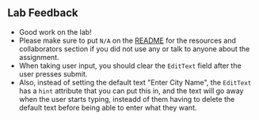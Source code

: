 ## Lab Feedback

- Good work on the lab!
- Please make sure to put `N/A` on the [README](README.md) for the resources and collaborators section if you did not use any or talk to anyone about the assignment.
- When taking user input, you should clear the `EditText` field after the user presses submit. 
- Also, instead of setting the default text "Enter City Name", the `EditText` has a `hint` attribute that you can put this in, and the text will go away when the user starts typing, insteadd of them having to delete the default text before being able to enter what they want.

